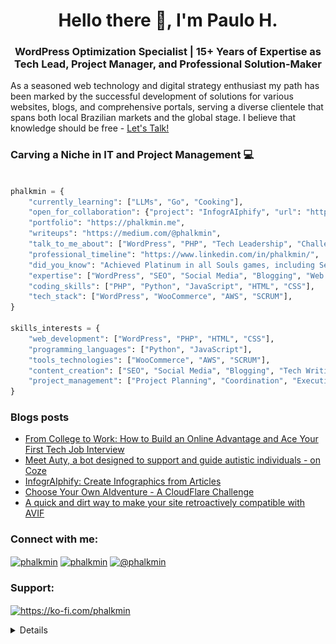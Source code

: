 <h1 align="center">Hello there 👋, I'm Paulo H.</h1>
<h3 align="center">WordPress Optimization Specialist | 15+ Years of Expertise as Tech Lead, Project Manager, and Professional Solution-Maker</h3>

As a seasoned web technology and digital strategy enthusiast my path has been marked by the successful development of solutions for various websites, blogs, and comprehensive portals, serving a diverse clientele that spans both local Brazilian markets and the global stage. I believe that knowledge should be free - [Let's Talk!](mailto:phalkmin@protonmail.com)


### Carving a Niche in IT and Project Management :computer:

```python

phalkmin = {
    "currently_learning": ["LLMs", "Go", "Cooking"],
    "open_for_collaboration": {"project": "InfogrAIphify", "url": "https://github.com/phalkmin/InfogrAIphify"},
    "portfolio": "https://phalkmin.me",
    "writeups": "https://medium.com/@phalkmin",
    "talk_to_me_about": ["WordPress", "PHP", "Tech Leadership", "Challenging bosses in Souls games"],
    "professional_timeline": "https://www.linkedin.com/in/phalkmin/",
    "did_you_know": "Achieved Platinum in all Souls games, including Sekiro 🥷🏽",
    "expertise": ["WordPress", "SEO", "Social Media", "Blogging", "Web Analytics", "Project Management", "UX", "Tech Writing"],
    "coding_skills": ["PHP", "Python", "JavaScript", "HTML", "CSS"],
    "tech_stack": ["WordPress", "WooCommerce", "AWS", "SCRUM"],
}

skills_interests = {
    "web_development": ["WordPress", "PHP", "HTML", "CSS"],
    "programming_languages": ["Python", "JavaScript"],
    "tools_technologies": ["WooCommerce", "AWS", "SCRUM"],
    "content_creation": ["SEO", "Social Media", "Blogging", "Tech Writing"],
    "project_management": ["Project Planning", "Coordination", "Execution"]
}                  

```


### Blogs posts
<!-- BLOG-POST-LIST:START -->
- [From College to Work: How to Build an Online Advantage and Ace Your First Tech Job Interview](https://dev.to/phalkmin/from-college-to-work-how-to-build-an-online-advantageand-ace-your-first-tech-job-interview-4pk5)
- [Meet Auty, a bot designed to support and guide autistic individuals - on Coze](https://dev.to/phalkmin/meet-auty-a-bot-designed-to-support-and-guide-autistic-individuals-on-coze-l5f)
- [InfogrAIphify: Create Infographics from Articles](https://dev.to/phalkmin/infograiphify-create-infographics-from-articles-5hhb)
- [Choose Your Own AIdventure - A CloudFlare Challenge](https://dev.to/phalkmin/choose-your-own-aidventure-a-cloudflare-challenge-28nf)
- [A quick and dirt way to make your site retroactively compatible with AVIF](https://dev.to/phalkmin/a-quick-and-dirt-way-to-make-your-site-retroactively-compatible-with-avif-4icb)
<!-- BLOG-POST-LIST:END -->

<h3 align="left">Connect with me:</h3>
<p align="left">
<a href="https://dev.to/phalkmin" target="blank"><img align="center" src="https://raw.githubusercontent.com/rahuldkjain/github-profile-readme-generator/master/src/images/icons/Social/devto.svg" alt="phalkmin" height="30" width="40" /></a>
<a href="https://linkedin.com/in/phalkmin" target="blank"><img align="center" src="https://raw.githubusercontent.com/rahuldkjain/github-profile-readme-generator/master/src/images/icons/Social/linked-in-alt.svg" alt="phalkmin" height="30" width="40" /></a>
<a href="https://medium.com/@phalkmin" target="blank"><img align="center" src="https://raw.githubusercontent.com/rahuldkjain/github-profile-readme-generator/master/src/images/icons/Social/medium.svg" alt="@phalkmin" height="30" width="40" /></a>
</p>

<h3 align="left">Support:</h3>
<p><a href="https://ko-fi.com/https://ko-fi.com/phalkmin"> <img align="center" src="https://cdn.ko-fi.com/cdn/kofi3.png?v=3" height="50" width="210" alt="https://ko-fi.com/phalkmin" /></a></p>

<details>
<h3 align="left">Languages and Tools:</h3>
<p align="left"> <a href="https://aws.amazon.com" target="_blank" rel="noreferrer"> <img src="https://raw.githubusercontent.com/devicons/devicon/master/icons/amazonwebservices/amazonwebservices-original-wordmark.svg" alt="aws" width="40" height="40"/> </a> <a href="https://www.gnu.org/software/bash/" target="_blank" rel="noreferrer"> <img src="https://www.vectorlogo.zone/logos/gnu_bash/gnu_bash-icon.svg" alt="bash" width="40" height="40"/> </a> <a href="https://getbootstrap.com" target="_blank" rel="noreferrer"> <img src="https://raw.githubusercontent.com/devicons/devicon/master/icons/bootstrap/bootstrap-plain-wordmark.svg" alt="bootstrap" width="40" height="40"/> </a> <a href="https://www.w3schools.com/css/" target="_blank" rel="noreferrer"> <img src="https://raw.githubusercontent.com/devicons/devicon/master/icons/css3/css3-original-wordmark.svg" alt="css3" width="40" height="40"/> </a> <a href="https://www.docker.com/" target="_blank" rel="noreferrer"> <img src="https://raw.githubusercontent.com/devicons/devicon/master/icons/docker/docker-original-wordmark.svg" alt="docker" width="40" height="40"/> </a> <a href="https://expressjs.com" target="_blank" rel="noreferrer"> <img src="https://raw.githubusercontent.com/devicons/devicon/master/icons/express/express-original-wordmark.svg" alt="express" width="40" height="40"/> </a> <a href="https://www.gatsbyjs.com/" target="_blank" rel="noreferrer"> <img src="https://www.vectorlogo.zone/logos/gatsbyjs/gatsbyjs-icon.svg" alt="gatsby" width="40" height="40"/> </a> <a href="https://git-scm.com/" target="_blank" rel="noreferrer"> <img src="https://www.vectorlogo.zone/logos/git-scm/git-scm-icon.svg" alt="git" width="40" height="40"/> </a> <a href="https://graphql.org" target="_blank" rel="noreferrer"> <img src="https://www.vectorlogo.zone/logos/graphql/graphql-icon.svg" alt="graphql" width="40" height="40"/> </a> <a href="https://gulpjs.com" target="_blank" rel="noreferrer"> <img src="https://raw.githubusercontent.com/devicons/devicon/master/icons/gulp/gulp-plain.svg" alt="gulp" width="40" height="40"/> </a> <a href="https://heroku.com" target="_blank" rel="noreferrer"> <img src="https://www.vectorlogo.zone/logos/heroku/heroku-icon.svg" alt="heroku" width="40" height="40"/> </a> <a href="https://www.w3.org/html/" target="_blank" rel="noreferrer"> <img src="https://raw.githubusercontent.com/devicons/devicon/master/icons/html5/html5-original-wordmark.svg" alt="html5" width="40" height="40"/> </a> <a href="https://ifttt.com/" target="_blank" rel="noreferrer"> <img src="https://www.vectorlogo.zone/logos/ifttt/ifttt-ar21.svg" alt="ifttt" width="40" height="40"/> </a> <a href="https://developer.mozilla.org/en-US/docs/Web/JavaScript" target="_blank" rel="noreferrer"> <img src="https://raw.githubusercontent.com/devicons/devicon/master/icons/javascript/javascript-original.svg" alt="javascript" width="40" height="40"/> </a> <a href="https://www.linux.org/" target="_blank" rel="noreferrer"> <img src="https://raw.githubusercontent.com/devicons/devicon/master/icons/linux/linux-original.svg" alt="linux" width="40" height="40"/> </a> <a href="https://mariadb.org/" target="_blank" rel="noreferrer"> <img src="https://www.vectorlogo.zone/logos/mariadb/mariadb-icon.svg" alt="mariadb" width="40" height="40"/> </a> <a href="https://www.mongodb.com/" target="_blank" rel="noreferrer"> <img src="https://raw.githubusercontent.com/devicons/devicon/master/icons/mongodb/mongodb-original-wordmark.svg" alt="mongodb" width="40" height="40"/> </a> <a href="https://www.mysql.com/" target="_blank" rel="noreferrer"> <img src="https://raw.githubusercontent.com/devicons/devicon/master/icons/mysql/mysql-original-wordmark.svg" alt="mysql" width="40" height="40"/> </a> <a href="https://nextjs.org/" target="_blank" rel="noreferrer"> <img src="https://cdn.worldvectorlogo.com/logos/nextjs-2.svg" alt="nextjs" width="40" height="40"/> </a> <a href="https://www.nginx.com" target="_blank" rel="noreferrer"> <img src="https://raw.githubusercontent.com/devicons/devicon/master/icons/nginx/nginx-original.svg" alt="nginx" width="40" height="40"/> </a> <a href="https://nodejs.org" target="_blank" rel="noreferrer"> <img src="https://raw.githubusercontent.com/devicons/devicon/master/icons/nodejs/nodejs-original-wordmark.svg" alt="nodejs" width="40" height="40"/> </a> <a href="https://opencv.org/" target="_blank" rel="noreferrer"> <img src="https://www.vectorlogo.zone/logos/opencv/opencv-icon.svg" alt="opencv" width="40" height="40"/> </a> <a href="https://pandas.pydata.org/" target="_blank" rel="noreferrer"> <img src="https://raw.githubusercontent.com/devicons/devicon/2ae2a900d2f041da66e950e4d48052658d850630/icons/pandas/pandas-original.svg" alt="pandas" width="40" height="40"/> </a> <a href="https://www.php.net" target="_blank" rel="noreferrer"> <img src="https://raw.githubusercontent.com/devicons/devicon/master/icons/php/php-original.svg" alt="php" width="40" height="40"/> </a> <a href="https://postman.com" target="_blank" rel="noreferrer"> <img src="https://www.vectorlogo.zone/logos/getpostman/getpostman-icon.svg" alt="postman" width="40" height="40"/> </a> <a href="https://www.python.org" target="_blank" rel="noreferrer"> <img src="https://raw.githubusercontent.com/devicons/devicon/master/icons/python/python-original.svg" alt="python" width="40" height="40"/> </a> <a href="https://reactjs.org/" target="_blank" rel="noreferrer"> <img src="https://raw.githubusercontent.com/devicons/devicon/master/icons/react/react-original-wordmark.svg" alt="react" width="40" height="40"/> </a> <a href="https://sass-lang.com" target="_blank" rel="noreferrer"> <img src="https://raw.githubusercontent.com/devicons/devicon/master/icons/sass/sass-original.svg" alt="sass" width="40" height="40"/> </a> <a href="https://tailwindcss.com/" target="_blank" rel="noreferrer"> <img src="https://www.vectorlogo.zone/logos/tailwindcss/tailwindcss-icon.svg" alt="tailwind" width="40" height="40"/> </a> <a href="https://www.typescriptlang.org/" target="_blank" rel="noreferrer"> <img src="https://raw.githubusercontent.com/devicons/devicon/master/icons/typescript/typescript-original.svg" alt="typescript" width="40" height="40"/> </a> <a href="https://zapier.com" target="_blank" rel="noreferrer"> <img src="https://www.vectorlogo.zone/logos/zapier/zapier-icon.svg" alt="zapier" width="40" height="40"/> </a> </p>




<p align="left"> <a href="https://github.com/ryo-ma/github-profile-trophy"><img src="https://github-profile-trophy.vercel.app/?username=phalkmin" alt="phalkmin" /></a> </p></details>
